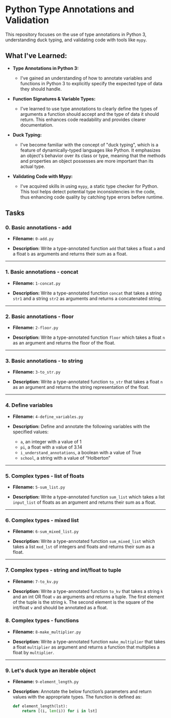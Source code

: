 # Python Type Annotations and Validation

This repository focuses on the use of type annotations in Python 3, understanding duck typing, and validating code with tools like `mypy`.

## What I've Learned:

- **Type Annotations in Python 3:**
  - I've gained an understanding of how to annotate variables and functions in Python 3 to explicitly specify the expected type of data they should handle.

- **Function Signatures & Variable Types:**
  - I've learned to use type annotations to clearly define the types of arguments a function should accept and the type of data it should return. This enhances code readability and provides clearer documentation.

- **Duck Typing:**
  - I've become familiar with the concept of "duck typing", which is a feature of dynamically-typed languages like Python. It emphasizes an object's behavior over its class or type, meaning that the methods and properties an object possesses are more important than its actual type.

- **Validating Code with Mypy:**
  - I've acquired skills in using `mypy`, a static type checker for Python. This tool helps detect potential type inconsistencies in the code, thus enhancing code quality by catching type errors before runtime.

## Tasks

### 0. Basic annotations - add

- **Filename:** `0-add.py`

- **Description:**
  Write a type-annotated function `add` that takes a float `a` and a float `b` as arguments and returns their sum as a float.

---

### 1. Basic annotations - concat

- **Filename:** `1-concat.py`

- **Description:**
  Write a type-annotated function `concat` that takes a string `str1` and a string `str2` as arguments and returns a concatenated string.

---

### 2. Basic annotations - floor

- **Filename:** `2-floor.py`

- **Description:**
  Write a type-annotated function `floor` which takes a float `n` as an argument and returns the floor of the float.

---

### 3. Basic annotations - to string

- **Filename:** `3-to_str.py`

- **Description:**
  Write a type-annotated function `to_str` that takes a float `n` as an argument and returns the string representation of the float.

---

### 4. Define variables

- **Filename:** `4-define_variables.py`

- **Description:**
  Define and annotate the following variables with the specified values:
  - `a`, an integer with a value of 1
  - `pi`, a float with a value of 3.14
  - `i_understand_annotations`, a boolean with a value of True
  - `school`, a string with a value of “Holberton”

---

### 5. Complex types - list of floats

- **Filename:** `5-sum_list.py`

- **Description:**
  Write a type-annotated function `sum_list` which takes a list `input_list` of floats as an argument and returns their sum as a float.

---

### 6. Complex types - mixed list

- **Filename:** `6-sum_mixed_list.py`

- **Description:**
  Write a type-annotated function `sum_mixed_list` which takes a list `mxd_lst` of integers and floats and returns their sum as a float.

---

### 7. Complex types - string and int/float to tuple

- **Filename:** `7-to_kv.py`

- **Description:**
  Write a type-annotated function `to_kv` that takes a string `k` and an int OR float `v` as arguments and returns a tuple. The first element of the tuple is the string `k`. The second element is the square of the int/float `v` and should be annotated as a float.

### 8. Complex types - functions

- **Filename:** `8-make_multiplier.py`

- **Description:**
  Write a type-annotated function `make_multiplier` that takes a float `multiplier` as argument and returns a function that multiplies a float by `multiplier`.

---

### 9. Let's duck type an iterable object

- **Filename:** `9-element_length.py`

- **Description:**
  Annotate the below function’s parameters and return values with the appropriate types. The function is defined as:

  ```python
  def element_length(lst):
      return [(i, len(i)) for i in lst]
